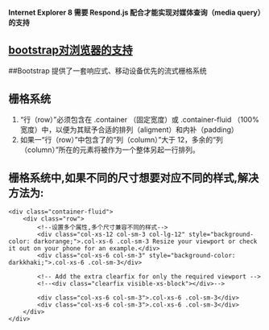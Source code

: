 #### Internet Explorer 8 需要 Respond.js 配合才能实现对媒体查询（media query）的支持
## [bootstrap对浏览器的支持](https://v3.bootcss.com/getting-started/#support-ie8-ie9)
##Bootstrap 提供了一套响应式、移动设备优先的流式栅格系统


## 栅格系统
1. “行（row）”必须包含在 .container （固定宽度）或 .container-fluid （100% 宽度）中，以便为其赋予合适的排列（aligment）和内补（padding）
2. 如果一“行（row）”中包含了的“列（column）”大于 12，多余的“列（column）”所在的元素将被作为一个整体另起一行排列。

## 栅格系统中,如果不同的尺寸想要对应不同的样式,解决方法为:
```
<div class="container-fluid">
	<div class="row">
		<!--设置多个属性,多个尺寸兼容不同的样式-->
		<div class="col-xs-12 col-sm-3 col-lg-12" style="background-color: darkorange;">.col-xs-6 .col-sm-3 Resize your viewport or check it out on your phone for an example.</div>
		<div class="col-xs-6 col-sm-3" style="background-color: darkkhaki;">.col-xs-6 .col-sm-3</div>

		<!-- Add the extra clearfix for only the required viewport -->
		<!--<div class="clearfix visible-xs-block"></div>-->

		<div class="col-xs-6 col-sm-3">.col-xs-6 .col-sm-3</div>
		<div class="col-xs-6 col-sm-3">.col-xs-6 .col-sm-3</div>
	</div>
</div>
```
